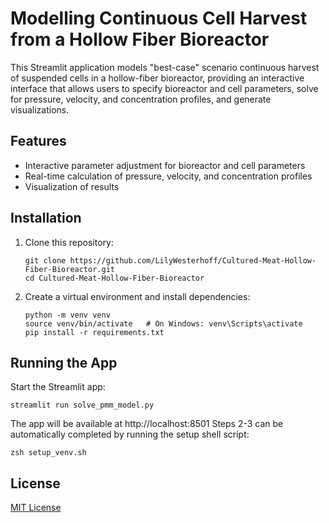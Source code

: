# Modelling Continuous Cell Harvest from a Hollow Fiber Bioreactor

This Streamlit application models "best-case" scenario continuous harvest of suspended cells in a hollow-fiber bioreactor, providing an interactive interface that allows users to specify bioreactor and cell parameters, solve for pressure, velocity, and concentration profiles, and generate visualizations.

## Features

- Interactive parameter adjustment for bioreactor and cell parameters
- Real-time calculation of pressure, velocity, and concentration profiles
- Visualization of results 

## Installation

1. Clone this repository:
   ```
   git clone https://github.com/LilyWesterhoff/Cultured-Meat-Hollow-Fiber-Bioreactor.git
   cd Cultured-Meat-Hollow-Fiber-Bioreactor
   ```

2. Create a virtual environment and install dependencies:
   ```
   python -m venv venv
   source venv/bin/activate   # On Windows: venv\Scripts\activate
   pip install -r requirements.txt
   ```

## Running the App

Start the Streamlit app:
```
streamlit run solve_pmm_model.py
```

The app will be available at http://localhost:8501
Steps 2-3 can be automatically completed by running the setup shell script: 
```
zsh setup_venv.sh 
```

## License

[MIT License](LICENSE)